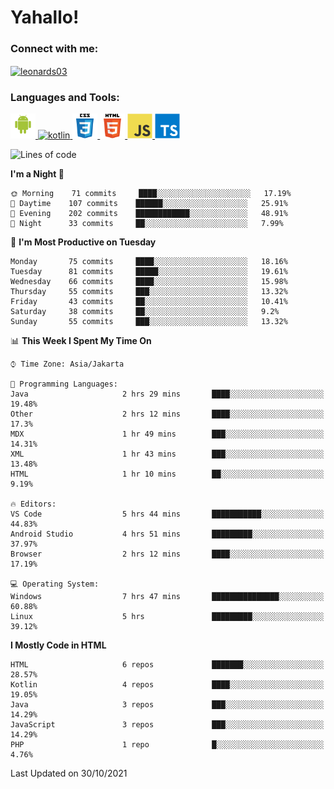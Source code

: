 # Yahallo!


<!-- ## 🔗 Links -->
### Connect with me:
<p  align="left">
<a  href="https://linkedin.com/in/leonards03"  target="blank"><img  align="center"  src="https://raw.githubusercontent.com/rahuldkjain/github-profile-readme-generator/master/src/images/icons/Social/linked-in-alt.svg"  alt="leonards03"  height="30"  width="40" /></a>
</p>

  

<h3 align="left">Languages and Tools:</h3>
<p align="left"> 
<a href="https://developer.android.com" target="_blank"> 
  <img src="https://raw.githubusercontent.com/devicons/devicon/master/icons/android/android-original-wordmark.svg" alt="android" width="40" height="40"/> 
</a> 
<a  href="https://kotlinlang.org"  target="_blank">  
  <img  src="https://www.vectorlogo.zone/logos/kotlinlang/kotlinlang-icon.svg"  alt="kotlin"  width="40"  height="40"/>  
</a>
<a href="https://www.w3schools.com/css/" target="_blank"> 
  <img src="https://raw.githubusercontent.com/devicons/devicon/master/icons/css3/css3-original-wordmark.svg" alt="css3" width="40" height="40"/> 
</a>  
<a href="https://www.w3.org/html/" target="_blank"> 
  <img src="https://raw.githubusercontent.com/devicons/devicon/master/icons/html5/html5-original-wordmark.svg" alt="html5" width="40" height="40"/> 
</a>
<a href="https://developer.mozilla.org/en-US/docs/Web/JavaScript" target="_blank"> 
  <img src="https://raw.githubusercontent.com/devicons/devicon/master/icons/javascript/javascript-original.svg" alt="javascript" width="40" height="40"/> 
</a> 
<a href="https://www.typescriptlang.org/" target="_blank"> 
  <img src="https://raw.githubusercontent.com/devicons/devicon/master/icons/typescript/typescript-original.svg" alt="typescript" width="40" height="40"/> 
</a> 
</p>

<!--START_SECTION:waka-->
![Lines of code](https://img.shields.io/badge/From%20Hello%20World%20I%27ve%20Written-503375%20lines%20of%20code-blue)

**I'm a Night 🦉** 

```text
🌞 Morning    71 commits     ████░░░░░░░░░░░░░░░░░░░░░   17.19% 
🌆 Daytime    107 commits    ██████░░░░░░░░░░░░░░░░░░░   25.91% 
🌃 Evening    202 commits    ████████████░░░░░░░░░░░░░   48.91% 
🌙 Night      33 commits     ██░░░░░░░░░░░░░░░░░░░░░░░   7.99%

```
📅 **I'm Most Productive on Tuesday** 

```text
Monday       75 commits     ████░░░░░░░░░░░░░░░░░░░░░   18.16% 
Tuesday      81 commits     █████░░░░░░░░░░░░░░░░░░░░   19.61% 
Wednesday    66 commits     ████░░░░░░░░░░░░░░░░░░░░░   15.98% 
Thursday     55 commits     ███░░░░░░░░░░░░░░░░░░░░░░   13.32% 
Friday       43 commits     ██░░░░░░░░░░░░░░░░░░░░░░░   10.41% 
Saturday     38 commits     ██░░░░░░░░░░░░░░░░░░░░░░░   9.2% 
Sunday       55 commits     ███░░░░░░░░░░░░░░░░░░░░░░   13.32%

```


📊 **This Week I Spent My Time On** 

```text
⌚︎ Time Zone: Asia/Jakarta

💬 Programming Languages: 
Java                     2 hrs 29 mins       ████░░░░░░░░░░░░░░░░░░░░░   19.48% 
Other                    2 hrs 12 mins       ████░░░░░░░░░░░░░░░░░░░░░   17.3% 
MDX                      1 hr 49 mins        ███░░░░░░░░░░░░░░░░░░░░░░   14.31% 
XML                      1 hr 43 mins        ███░░░░░░░░░░░░░░░░░░░░░░   13.48% 
HTML                     1 hr 10 mins        ██░░░░░░░░░░░░░░░░░░░░░░░   9.19%

🔥 Editors: 
VS Code                  5 hrs 44 mins       ███████████░░░░░░░░░░░░░░   44.83% 
Android Studio           4 hrs 51 mins       █████████░░░░░░░░░░░░░░░░   37.97% 
Browser                  2 hrs 12 mins       ████░░░░░░░░░░░░░░░░░░░░░   17.19%

💻 Operating System: 
Windows                  7 hrs 47 mins       ███████████████░░░░░░░░░░   60.88% 
Linux                    5 hrs               █████████░░░░░░░░░░░░░░░░   39.12%

```

**I Mostly Code in HTML** 

```text
HTML                     6 repos             ███████░░░░░░░░░░░░░░░░░░   28.57% 
Kotlin                   4 repos             ████░░░░░░░░░░░░░░░░░░░░░   19.05% 
Java                     3 repos             ███░░░░░░░░░░░░░░░░░░░░░░   14.29% 
JavaScript               3 repos             ███░░░░░░░░░░░░░░░░░░░░░░   14.29% 
PHP                      1 repo              █░░░░░░░░░░░░░░░░░░░░░░░░   4.76%

```



 Last Updated on 30/10/2021
<!--END_SECTION:waka-->
<!-- 
<p><img align="left" src="https://github-readme-stats.vercel.app/api/top-langs?username=leonards03&show_icons=true&locale=en&layout=compact" alt="leonards03" /></p>
<p><img align="center" src="https://github-readme-streak-stats.herokuapp.com/?user=leonards03&" alt="leonards03" /></p>
 -->
<!-- - 🌱 I’m currently learning Mobile Development (Android)
 -->
<!--
**Leonards03/Leonards03** is a ✨ _special_ ✨ repository because its `README.md` (this file) appears on your GitHub profile.

Here are some ideas to get you started:

- 🔭 I’m currently working on ...
- 🌱 I’m currently learning ...
- 👯 I’m looking to collaborate on ...
- 🤔 I’m looking for help with ...
- 💬 Ask me about ...
- 📫 How to reach me: ...
- 😄 Pronouns: ...
- ⚡ Fun fact: ...
-->
